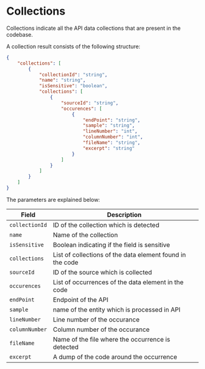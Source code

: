 # Collections

Collections indicate all the API data collections that are present in the codebase.

A collection result consists of the following structure:

```json
{
    "collections": [
        {
            "collectionId": "string",
            "name": "string",
            "isSensitive": "boolean",
            "collections": [
                {
                    "sourceId": "string",
                    "occurences": [
                        {
                            "endPoint": "string",
                            "sample": "string",
                            "lineNumber": "int",
                            "columnNumber": "int",
                            "fileName": "string",
                            "excerpt": "string"
                        }
                    ]
                }
            ]
        }
    ]
}
```

The parameters are explained below:

| **Field**      | **Description**                                           |
| -------------- | --------------------------------------------------------- |
| `collectionId` | ID of the collection which is detected                    |
| `name`         | Name of the collection                                    |
| `isSensitive`  | Boolean indicating if the field is sensitive              |
| `collections`  | List of collections of the data element found in the code |
| `sourceId`     | ID of the source which is collected                       |
| `occurences`   | List of occurrences of the data element in the code       |
| `endPoint`     | Endpoint of the API                                       |
| `sample`       | name of the entity which is processed in API              |
| `lineNumber`   | Line number of the occurance                              |
| `columnNumber` | Column number of the occurance                            |
| `fileName`     | Name of the file where the occurrence is detected         |
| `excerpt`      | A dump of the code around the occurrence                  |
